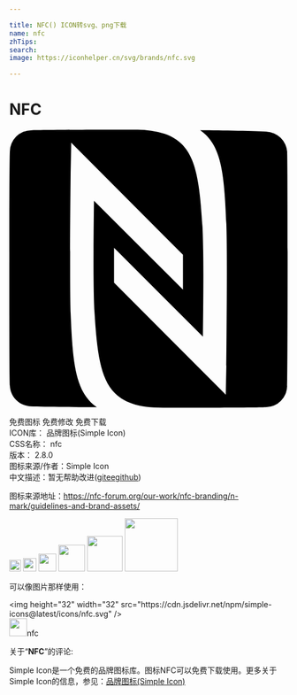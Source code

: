 ```yaml
---

title: NFC() ICON转svg、png下载
name: nfc
zhTips: 
search: 
image: https://iconhelper.cn/svg/brands/nfc.svg

---
```


# NFC  <small style="font-size: 60%;font-weight: 100"></small>

<div id="svg" class="svg-wrap">
<svg role="img" xmlns="http://www.w3.org/2000/svg" viewBox="0 0 24 24"><title>NFC icon</title><path d="M23.96 1.98A1.89 1.89 0 0022.14.2c-1.1-.07-4.66-.12-5.69-.12 1.83 1.26 2.08 3.64 2.26 8.06.1 2.62 0 11.8 0 12.2l-.05 2.5-9.63-9.64v-3l7.66 7.65c.02-1.52.04-3.5.04-5.3 0-1.76-.03-3.35-.08-4.2-.29-4.81-.74-7.07-3.25-7.96a7.88 7.88 0 00-2.68-.35c-1 0-7.87 0-8.87.05A1.85 1.85 0 00.05 1.9c-.06.98-.07 19.17 0 20.17.05.98.8 1.72 1.8 1.78 1.1.06 4.67.07 5.7.07-1.83-1.26-2.08-3.64-2.26-8.06-.1-2.62 0-11.8 0-12.2l.05-2.5 9.63 9.64v3L7.3 6.16c-.02 1.52-.04 3.5-.04 5.3 0 1.76.03 3.35.08 4.2.29 4.81.74 7.07 3.25 7.95.77.28 1.49.34 2.68.36 1 0 7.87 0 8.86-.05a1.85 1.85 0 001.82-1.81c.05-.98.06-19.13 0-20.12Z"/></svg>
</div>
<detail full-name='nfc'></detail>

<div class="detail-page">
<p>
<span><span class="badge-success badge">免费图标</span> <span class="badge-success badge">免费修改</span>  <span class="badge-success badge">免费下载</span> </span>
<br/>
<span>
ICON库：
<span class="badge-secondary badge">品牌图标(Simple Icon)</span> 
</span>
<br/>
<span>
CSS名称：
<span class="badge-secondary badge">nfc</span> 
</span>

<br/>
<span>
版本：
<span class="badge-secondary badge">2.8.0</span> 
</span>
<br/>
<span>图标来源/作者：<span class="badge-light badge">Simple Icon</span></span> 
<br/>
<span class="zh-detail">中文描述：暂无<span class="help-link"><span>帮助改进</span>(<a href="https://gitee.com/liuwave/icon-helper/edit/master/json/brands/nfc.json" target="_blank" rel="noopener noreferrer">gitee</a><a href="https://github.com/liuwave/icon-helper/edit/master/json/brands/nfc.json" target="_blank" rel="noopener noreferrer">github</a></span>)</span><br/>
</p>
</div><div class="description description alert alert-light"><p>图标来源地址：<a href="https://nfc-forum.org/our-work/nfc-branding/n-mark/guidelines-and-brand-assets/" target="_blank" rel="noopener noreferrer">https://nfc-forum.org/our-work/nfc-branding/n-mark/guidelines-and-brand-assets/</a></p></div>
<div class="alert alert-dark">
<img height="21" width="21" src="https://cdn.jsdelivr.net/npm/simple-icons@latest/icons/nfc.svg" />
<img height="24" width="24" src="https://cdn.jsdelivr.net/npm/simple-icons@latest/icons/nfc.svg" />
<img height="32" width="32" src="https://cdn.jsdelivr.net/npm/simple-icons@latest/icons/nfc.svg" />
<img height="48" width="48" src="https://cdn.jsdelivr.net/npm/simple-icons@latest/icons/nfc.svg" />
<img height="64" width="64" src="https://cdn.jsdelivr.net/npm/simple-icons@latest/icons/nfc.svg" />
<img height="96" width="96" src="https://cdn.jsdelivr.net/npm/simple-icons@latest/icons/nfc.svg" />

</div>
<div>
  <p>可以像图片那样使用：    
  </p>
  <div class="alert alert-primary" style="font-size: 14px">
    &lt;img height="32" width="32" src="https://cdn.jsdelivr.net/npm/simple-icons@latest/icons/nfc.svg" /&gt;
    <copy-btn content='<img height="32" width="32" src="https://cdn.jsdelivr.net/npm/simple-icons@latest/icons/nfc.svg" />'></copy-btn>
  </div>
  <div class="alert alert-secondary">
    <img height="32" width="32" src="https://cdn.jsdelivr.net/npm/simple-icons@latest/icons/nfc.svg" />nfc
    <copy-btn content="nfc" btn-title="复制图标名称"></copy-btn>
  </div>
</div>
<div class="icon-detail__container">
<p>关于“<b>NFC</b>”的评论:</p>
</div>
<Vssue title="关于“NFC”的评论" />
<div><p>Simple Icon是一个免费的品牌图标库。图标NFC可以免费下载使用。更多关于  Simple Icon的信息，参见：<a target="_blank" href="https://iconhelper.cn/brands.html">品牌图标(Simple Icon)</a>
</p></div>
